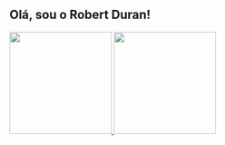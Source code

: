 ## Olá, sou o Robert Duran!

<!--
- 🔭 I’m currently working on ...
- 🌱 I’m currently learning ...
- 👯 I’m looking to collaborate on ...
- 🤔 I’m looking for help with ...
- 💬 Ask me about ...
- 😄 Pronouns: ...
- ⚡ Fun fact: ...
-->

<div>
  <a href="https://github.com/R10Duran">
  <img height="180em" src="https://github-readme-stats.vercel.app/api?username=anuraghazra&show_icons=true&theme=radical" />
  <img height="180em" src "https://github-readme-stats.vercel.app/api/wakatime?username=willianrod)](https://github.com/anuraghazra/github"/> 
</div>
